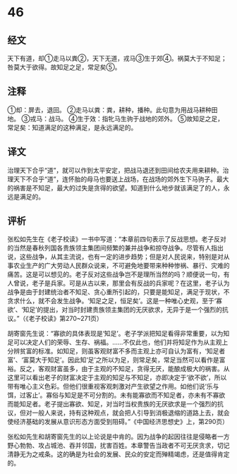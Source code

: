 # 46

## 经文

天下有道，却①走马以粪②，天下无道，戎马③生于郊④。祸莫大于不知足；咎莫大于欲得。故知足之足，常足矣⑤。

## 注释

①却：屏去，退回。
②走马以粪：粪，耕种，播种。此句意为用战马耕种田地。
③戎马：战马。
④生于效：指牝马生驹于战地的郊外。
⑤故知足之足，常足矣：知道满足的这种满足，是永远满足的。

## 译文

治理天下合乎“道”，就可以作到太平安定，把战马退还到田间给农夫用来耕种。治理天下不合乎“道”，连怀胎的母马也要送上战场，在战场的郊外生下马驹子。最大的祸害是不知足，最大的过失是贪得的欲望。知道到什么地步就该满足了的人，永远是满足的。

## 评析

张松如先生在《老子校读》一书中写道：“本章前四句表示了反战思想。老子反对的当然是春秋列国各贵族领主集团间频繁的兼并战争和掠夺战争。尽管有人指出说，这些战争，从其主流说，也有一定的进步趋势；但是对人民说来，特别是对从事农业生产的广大劳动人民群众说来，不可避免地要带来种种惨祸、暴行、灾难的痛苦。这是可以想见的。老子反对这些战争岂不是理所当然的吗？顺便说一句，有人曾说，老子是兵家。可是从古以来，那里会有反战的兵家呢？在这里，老子认为战争是由于封建统治者不知足、贪心重所引起的，只要是能知足，满足于现状，不贪求什么，就不会发生战争。‘知足之足，恒足矣’。这是一种唯心史观，至于‘寡欲’、‘知足’的提出，对当时封建贵族领主集团的无厌欲求，无异于是一个强烈的抗议。”（《老子校读》第270~271页）

胡寄窗先生说：“寡欲的具体表现是‘知足’。老子学派把知足看得非常重要，以为知足可以决定人们的荣辱、生存、祸福。……不仅此也，他们并将知足作为从主观上分辨贫富的标准。如知足，则虽客观财富不多而主观上亦可自认为富有，‘知足者富’、‘富莫大于知足’。因此知‘足’之所以为足，则常足矣，常足当然可以看作是富裕。反之，客观财富虽多，由于主观的不知足，贪得无厌，能酿成极大的祸害。从这里可以看出老子的财富决定于主观的知足与不知足，亦即决定于‘欲不欲’，所以带有唯心主义色彩。但他们很重视客观刺激对产生欲望之作用。如他们说‘乐与饵，过客止’。寡俗与知足是不可分割的。未有能寡欲而不知足者，亦未有不寡欲而能知足者。老子提出寡欲、知足，对当时当权贵族的无厌欲求是一个强烈的抗议，但对一般人来说，持有这种观点，就会把人引导到消极退缩的道路上去，就会使经济基础的发展从意识形态方面受到阻碍。”《中国经济思想史》上，第290页）

张松如先生和胡寄窗先生的以上论说是中肯的。因为战争的起因往往是侵略者一方野心勃勃、攻占城池、吞并邻国，扰害百姓。本章警告当政者不可无厌贪求，切记清静无为之戒条。这的确是为社会的发展、民众的安定而殚精竭虑，还是值得肯定的。
